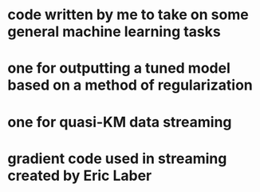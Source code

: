 # code written by me to take on some general machine learning tasks 
# one for outputting a tuned model based on a method of regularization 
# one for quasi-KM data streaming 
# gradient code used in streaming created by Eric Laber 
